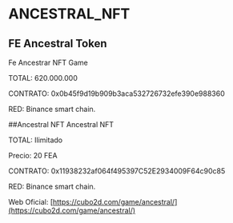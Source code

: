 # ANCESTRAL_NFT

## FE Ancestral Token
Fe Ancestrar NFT Game

TOTAL: 620.000.000

CONTRATO: 0x0b45f9d19b909b3aca532726732efe390e988360

RED: Binance smart chain.

##Ancestral NFT
Ancestral NFT

TOTAL: Ilimitado

Precio: 20 FEA

CONTRATO: 0x11938232af064f495397C52E2934009F64c90c85

RED: Binance smart chain.

 


Web Oficial:
[https://cubo2d.com/game/ancestral/](https://cubo2d.com/game/ancestral/)

 
 
